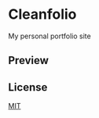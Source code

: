 # Cleanfolio

My personal portfolio site

## Preview


## License

[MIT](https://choosealicense.com/licenses/mit/)
